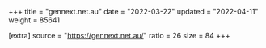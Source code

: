 +++
title = "gennext.net.au"
date = "2022-03-22"
updated = "2022-04-11"
weight = 85641

[extra]
source = "https://gennext.net.au/"
ratio = 26
size = 84
+++
